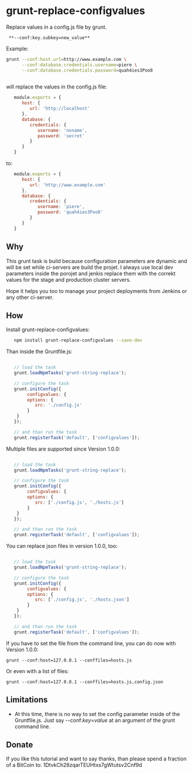 grunt-replace-configvalues
==========================

Replace values in a config.js file by grunt.

     **--conf:key.subkey=new_value**

Example:

```bash
grunt --conf:host.url=http://www.example.com \
      --conf:database.credentials.username=piere \
      --conf:database.credentials.password=quah4ies3Poo8
      
```

will replace the values in the config.js file:

```javascript
   module.exports = {
      host: {
         url: 'http://localhost'
      },
      database: {
         credentials: {
            username: 'noname',
            password: 'secret'
         }
      }
   }

```

to:

```javascript
   module.exports = {
      host: {
         url: 'http://www.example.com'
      },
      database: {
         credentials: {
            username: 'piere',
            password: 'quah4ies3Poo8'
         }
      }
   }

```

Why
---

This grunt task is build because configuration parameters are dynamic and will be set while 
ci-servers are build the projet. 
I always use local dev parameters inside the porojet and jenkis replace them with the correkt values 
for the stage and production cluster servers. 

Hope it helps you too to manage your project deployments from Jenkins or any other ci-server.

How
---

Install grunt-replace-configvalues:
 
```bash
   npm install grunt-replace-configvalues --save-dev
```

Than inside the Gruntfile.js:

```javascript

   // load the task
   grunt.loadNpmTasks('grunt-string-replace');

   // configure the task
   grunt.initConfig({
       	configvalues: {
		options: {
		   src: './config.js'
		}
	}	
   });  

   // and than run the task
   grunt.registerTask('default', ['configvalues']);
```

Multiple files are supported since Version 1.0.0:

```javascript

   // load the task
   grunt.loadNpmTasks('grunt-string-replace');

   // configure the task
   grunt.initConfig({
       	configvalues: {
		options: {
		   src: ['./config.js', './hosts.js']
		}
	}	
   });  

   // and than run the task
   grunt.registerTask('default', ['configvalues']);
```

You can replace json files in version 1.0.0, too:
```javascript

   // load the task
   grunt.loadNpmTasks('grunt-string-replace');

   // configure the task
   grunt.initConfig({
       	configvalues: {
		options: {
		   src: ['./config.js', './hosts.json']
		}
	}	
   });  

   // and than run the task
   grunt.registerTask('default', ['configvalues']);
```

If you have to set the file from the command line, you can do now with Version 1.0.0:

```
grunt --conf:host=127.0.0.1 --conffiles=hosts.js
```

Or even with a list of files: 

```
grunt --conf:host=127.0.0.1 --conffiles=hosts.js,config.json
```



Limitations
---------------

*  At this time, there is no way to set the config parameter inside of the Gruntfile.js. 
Just say --conf:_key_=_value_  at an argument of the grunt command line.


Donate 
---------------
If you like this tutorial and want to say thanks, than please spend a fraction of a 
BitCoin to: 1DtvkCh28zqarTEUHtxs7gWtutsv2Cnf9d

